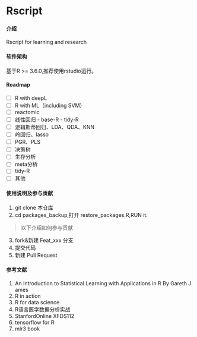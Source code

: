 # Rscript

#### 介绍

Rscript for learning and research

#### 软件架构

基于R \>= 3.6.0,推荐使用rstudio运行。

#### Roadmap

-   [ ] R with deepL
-   [ ] R with ML（including SVM）
-   [ ] reactomic
-   [ ] 线性回归 - base-R - tidy-R
-   [ ] 逻辑斯蒂回归、LDA、QDA、KNN
-   [ ] 岭回归、lasso
-   [ ] PGR、PLS
-   [ ] 决策树
-   [ ] 生存分析
-   [ ] meta分析
-   [ ] tidy-R
-   [ ] 其他

#### 使用说明及参与贡献

1.  git clone 本仓库
2.  cd packages_backup,打开 restore_packages.R,RUN it.

> 以下介绍如何参与贡献

3.  fork&新建 Feat_xxx 分支
4.  提交代码
5.  新建 Pull Request

#### 参考文献

1.  An Introduction to Statistical Learning with Applications in R By Gareth J ames
2.  R in action
3.  R for data science
4.  R语言医学数据分析实战
5.  StanfordOnline XFDS112
6.  tensorflow for R
7.  mlr3 book
